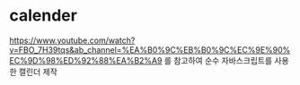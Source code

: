 # calender

https://www.youtube.com/watch?v=FBO_7H39tqs&ab_channel=%EA%B0%9C%EB%B0%9C%EC%9E%90%EC%9D%98%ED%92%88%EA%B2%A9 를 참고하여
 순수 자바스크립트를 사용한 캘린더 제작
